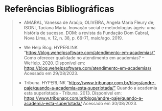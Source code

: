 # Referências Bibliográficas
> - AMARAL, Vanessa de Araújo; OLIVEIRA, Angela Maria Fleury de; ISONI, Taciana Maria. Inovação social e metodologias ágeis: uma história de sucesso. DOM: a revista da Fundação Dom Cabral, Nova Lima, v. 12, n. 38, p. 66-71, maio/ago. 2019.
>   
> - We Help Blog. HYPERLINK “https://blog.wehelpsoftware.com/atendimento-em-academias/” Como oferecer qualidade no atendimento em academias? – WeHelp. 2020. Disponível em: https://blog.wehelpsoftware.com/atendimento-em-academias/ Acessado em 29/08/2023.
>
> - Tribuna. HYPERLINK “https://www.tribunapr.com.br/blogs/andre-paje/quando-a-academia-esta-superlotada/” Quando a academia esta superlotada - Tribuna. 2013. Disponível em: https://www.tribunapr.com.br/blogs/andre-paje/quando-a-academia-esta-superlotada/ Acessado em 30/08/2023.
